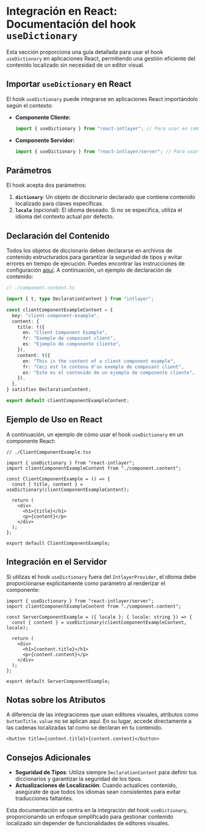 # Integración en React: Documentación del hook `useDictionary`

Esta sección proporciona una guía detallada para usar el hook `useDictionary` en aplicaciones React, permitiendo una gestión eficiente del contenido localizado sin necesidad de un editor visual.

## Importar `useDictionary` en React

El hook `useDictionary` puede integrarse en aplicaciones React importándolo según el contexto:

- **Componente Cliente:**

  ```javascript
  import { useDictionary } from "react-intlayer"; // Para usar en componentes React del lado cliente
  ```

- **Componente Servidor:**

  ```javascript
  import { useDictionary } from "react-intlayer/server"; // Para usar en componentes React del lado servidor
  ```

## Parámetros

El hook acepta dos parámetros:

1. **`dictionary`**: Un objeto de diccionario declarado que contiene contenido localizado para claves específicas.
2. **`locale`** (opcional): El idioma deseado. Si no se especifica, utiliza el idioma del contexto actual por defecto.

## Declaración del Contenido

Todos los objetos de diccionario deben declararse en archivos de contenido estructurados para garantizar la seguridad de tipos y evitar errores en tiempo de ejecución. Puedes encontrar las instrucciones de configuración [aquí](https://github.com/aymericzip/intlayer/blob/main/docs/docs/content_declaration/get_started_es.md). A continuación, un ejemplo de declaración de contenido:

```typescript
// ./component.content.ts

import { t, type DeclarationContent } from "intlayer";

const clientComponentExampleContent = {
  key: "client-component-example",
  content: {
    title: t({
      en: "Client Component Example",
      fr: "Exemple de composant client",
      es: "Ejemplo de componente cliente",
    }),
    content: t({
      en: "This is the content of a client component example",
      fr: "Ceci est le contenu d'un exemple de composant client",
      es: "Este es el contenido de un ejemplo de componente cliente",
    }),
  },
} satisfies DeclarationContent;

export default clientComponentExampleContent;
```

## Ejemplo de Uso en React

A continuación, un ejemplo de cómo usar el hook `useDictionary` en un componente React:

```tsx
// ./ClientComponentExample.tsx

import { useDictionary } from "react-intlayer";
import clientComponentExampleContent from "./component.content";

const ClientComponentExample = () => {
  const { title, content } = useDictionary(clientComponentExampleContent);

  return (
    <div>
      <h1>{title}</h1>
      <p>{content}</p>
    </div>
  );
};

export default ClientComponentExample;
```

## Integración en el Servidor

Si utilizas el hook `useDictionary` fuera del `IntlayerProvider`, el idioma debe proporcionarse explícitamente como parámetro al renderizar el componente:

```tsx
import { useDictionary } from "react-intlayer/server";
import clientComponentExampleContent from "./component.content";

const ServerComponentExample = ({ locale }: { locale: string }) => {
  const { content } = useDictionary(clientComponentExampleContent, locale);

  return (
    <div>
      <h1>{content.title}</h1>
      <p>{content.content}</p>
    </div>
  );
};

export default ServerComponentExample;
```

## Notas sobre los Atributos

A diferencia de las integraciones que usan editores visuales, atributos como `buttonTitle.value` no se aplican aquí. En su lugar, accede directamente a las cadenas localizadas tal como se declaran en tu contenido.

```tsx
<button title={content.title}>{content.content}</button>
```

## Consejos Adicionales

- **Seguridad de Tipos**: Utiliza siempre `DeclarationContent` para definir tus diccionarios y garantizar la seguridad de los tipos.
- **Actualizaciones de Localización**: Cuando actualices contenido, asegúrate de que todos los idiomas sean consistentes para evitar traducciones faltantes.

Esta documentación se centra en la integración del hook `useDictionary`, proporcionando un enfoque simplificado para gestionar contenido localizado sin depender de funcionalidades de editores visuales.
